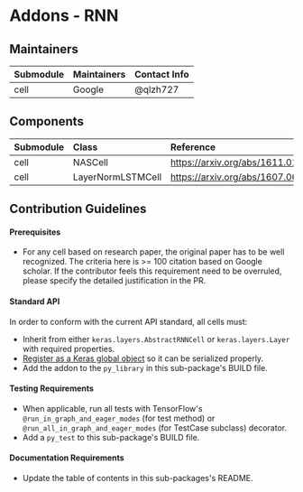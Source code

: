 # Addons - RNN

## Maintainers
| Submodule  | Maintainers  | Contact Info  |
|:---------- |:------------ |:------------- |
| cell       | Google       | @qlzh727      |

## Components
| Submodule | Class              | Reference |
|:----------|:------------------ |:--------- |
| cell      | NASCell            | https://arxiv.org/abs/1611.01578  |
| cell      | LayerNormLSTMCell  | https://arxiv.org/abs/1607.06450  |


## Contribution Guidelines
#### Prerequisites
 * For any cell based on research paper, the original paper has to be well recognized.
   The criteria here is >= 100 citation based on Google scholar. If the contributor feels
   this requirement need to be overruled, please specify the detailed justification in the
   PR.

#### Standard API
In order to conform with the current API standard, all cells must:
 * Inherit from either `keras.layers.AbstractRNNCell` or `keras.layers.Layer` with
   required properties.
 * [Register as a Keras global object](https://github.com/tensorflow/addons/blob/master/tensorflow_addons/utils/python/keras_utils.py)
  so it can be serialized properly.
 * Add the addon to the `py_library` in this sub-package's BUILD file.

#### Testing Requirements
 * When applicable, run all tests with TensorFlow's
   `@run_in_graph_and_eager_modes` (for test method)
   or `@run_all_in_graph_and_eager_modes` (for TestCase subclass)
   decorator.
 * Add a `py_test` to this sub-package's BUILD file.

#### Documentation Requirements
 * Update the table of contents in this sub-packages's README.

